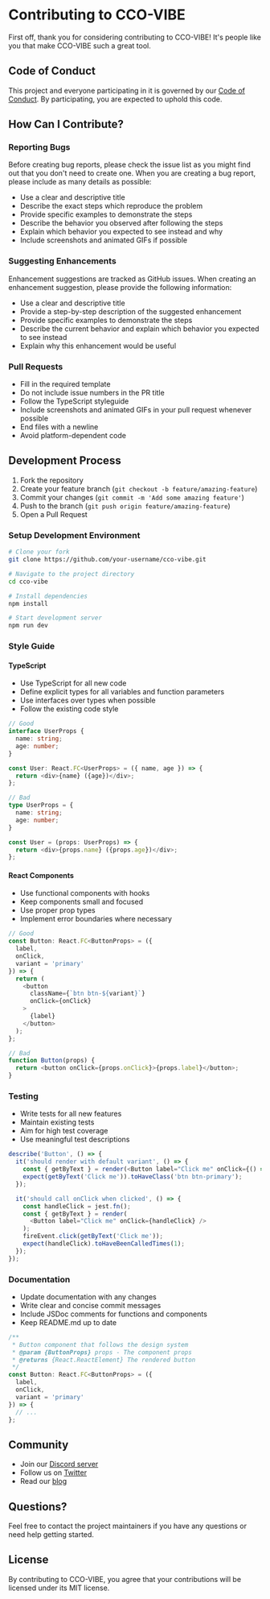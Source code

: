 # Contributing to CCO-VIBE

First off, thank you for considering contributing to CCO-VIBE! It's people like you that make CCO-VIBE such a great tool.

## Code of Conduct

This project and everyone participating in it is governed by our [Code of Conduct](CODE_OF_CONDUCT.md). By participating, you are expected to uphold this code.

## How Can I Contribute?

### Reporting Bugs

Before creating bug reports, please check the issue list as you might find out that you don't need to create one. When you are creating a bug report, please include as many details as possible:

* Use a clear and descriptive title
* Describe the exact steps which reproduce the problem
* Provide specific examples to demonstrate the steps
* Describe the behavior you observed after following the steps
* Explain which behavior you expected to see instead and why
* Include screenshots and animated GIFs if possible

### Suggesting Enhancements

Enhancement suggestions are tracked as GitHub issues. When creating an enhancement suggestion, please provide the following information:

* Use a clear and descriptive title
* Provide a step-by-step description of the suggested enhancement
* Provide specific examples to demonstrate the steps
* Describe the current behavior and explain which behavior you expected to see instead
* Explain why this enhancement would be useful

### Pull Requests

* Fill in the required template
* Do not include issue numbers in the PR title
* Follow the TypeScript styleguide
* Include screenshots and animated GIFs in your pull request whenever possible
* End files with a newline
* Avoid platform-dependent code

## Development Process

1. Fork the repository
2. Create your feature branch (`git checkout -b feature/amazing-feature`)
3. Commit your changes (`git commit -m 'Add some amazing feature'`)
4. Push to the branch (`git push origin feature/amazing-feature`)
5. Open a Pull Request

### Setup Development Environment

```bash
# Clone your fork
git clone https://github.com/your-username/cco-vibe.git

# Navigate to the project directory
cd cco-vibe

# Install dependencies
npm install

# Start development server
npm run dev
```

### Style Guide

#### TypeScript

* Use TypeScript for all new code
* Define explicit types for all variables and function parameters
* Use interfaces over types when possible
* Follow the existing code style

```typescript
// Good
interface UserProps {
  name: string;
  age: number;
}

const User: React.FC<UserProps> = ({ name, age }) => {
  return <div>{name} ({age})</div>;
};

// Bad
type UserProps = {
  name: string;
  age: number;
}

const User = (props: UserProps) => {
  return <div>{props.name} ({props.age})</div>;
};
```

#### React Components

* Use functional components with hooks
* Keep components small and focused
* Use proper prop types
* Implement error boundaries where necessary

```typescript
// Good
const Button: React.FC<ButtonProps> = ({ 
  label, 
  onClick, 
  variant = 'primary' 
}) => {
  return (
    <button 
      className={`btn btn-${variant}`}
      onClick={onClick}
    >
      {label}
    </button>
  );
};

// Bad
function Button(props) {
  return <button onClick={props.onClick}>{props.label}</button>;
}
```

### Testing

* Write tests for all new features
* Maintain existing tests
* Aim for high test coverage
* Use meaningful test descriptions

```typescript
describe('Button', () => {
  it('should render with default variant', () => {
    const { getByText } = render(<Button label="Click me" onClick={() => {}} />);
    expect(getByText('Click me')).toHaveClass('btn btn-primary');
  });

  it('should call onClick when clicked', () => {
    const handleClick = jest.fn();
    const { getByText } = render(
      <Button label="Click me" onClick={handleClick} />
    );
    fireEvent.click(getByText('Click me'));
    expect(handleClick).toHaveBeenCalledTimes(1);
  });
});
```

### Documentation

* Update documentation with any changes
* Write clear and concise commit messages
* Include JSDoc comments for functions and components
* Keep README.md up to date

```typescript
/**
 * Button component that follows the design system
 * @param {ButtonProps} props - The component props
 * @returns {React.ReactElement} The rendered button
 */
const Button: React.FC<ButtonProps> = ({ 
  label, 
  onClick, 
  variant = 'primary' 
}) => {
  // ...
};
```

## Community

* Join our [Discord server](https://discord.gg/cco-vibe)
* Follow us on [Twitter](https://twitter.com/ccovibe)
* Read our [blog](https://blog.cco-vibe.com)

## Questions?

Feel free to contact the project maintainers if you have any questions or need help getting started.

## License

By contributing to CCO-VIBE, you agree that your contributions will be licensed under its MIT license. 